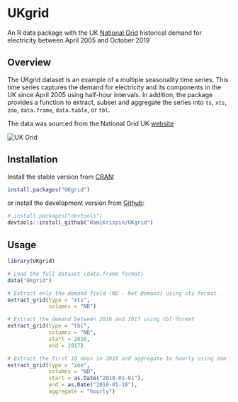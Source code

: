 UKgrid
======

An R data package with the UK [National Grid](https://en.wikipedia.org/wiki/National_Grid_(Great_Britain)) historical demand for electricity between April 2005 and October 2019


Overview
--------
The UKgrid dataset is an example of a multiple seasonality time series. This time series captures the demand for electricity and its components in the UK since April 2005 using half-hour intervals. In addition, the package provides a function to extract, subset and aggregate the series into `ts`, `xts`, `zoo`, `data.frame`, `data.table`, or `tbl`. 

The data was sourced from the National Grid UK [website](https://www.nationalgrid.com/uk)

![UK Grid](https://github.com/RamiKrispin/UKgrid/blob/master/vignettes/png/Rplot.png)


Installation
------------

Install the stable version from [CRAN](https://CRAN.R-project.org/package=UKgrid):

``` r
install.packages("UKgrid")
```

or install the development version from [Github](https://github.com/RamiKrispin/UKgrid):

``` r
# install.packages("devtools")
devtools::install_github("RamiKrispin/UKgrid")
```


Usage
-----

``` r
library(UKgrid)

# Load the full dataset (data.frame format)
data("UKgrid")

# Extract only the demand field (ND - Net Demand) using xts format
extract_grid(type = "xts", 
             columns = "ND") 

# Extract the demand between 2016 and 2017 using tbl format
extract_grid(type = "tbl", 
             columns = "ND", 
             start = 2016, 
             end = 2017)

# Extract the first 10 days in 2018 and aggregate to hourly using zoo format
extract_grid(type = "zoo", 
             columns = "ND", 
             start = as.Date("2018-01-01"), 
             end = as.Date("2018-01-10"),
             aggregate = "hourly")
``` 
